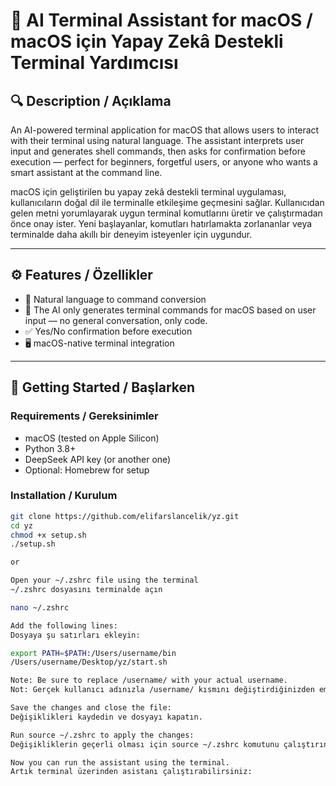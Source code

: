 # 🧠 AI Terminal Assistant for macOS / macOS için Yapay Zekâ Destekli Terminal Yardımcısı

## 🔍 Description / Açıklama

An AI-powered terminal application for macOS that allows users to interact with their terminal using natural language. The assistant interprets user input and generates shell commands, then asks for confirmation before execution — perfect for beginners, forgetful users, or anyone who wants a smart assistant at the command line.

macOS için geliştirilen bu yapay zekâ destekli terminal uygulaması, kullanıcıların doğal dil ile terminalle etkileşime geçmesini sağlar. Kullanıcıdan gelen metni yorumlayarak uygun terminal komutlarını üretir ve çalıştırmadan önce onay ister. Yeni başlayanlar, komutları hatırlamakta zorlananlar veya terminalde daha akıllı bir deneyim isteyenler için uygundur.

---

## ⚙️ Features / Özellikler

- 🧠 Natural language to command conversion  
- 💬 The AI only generates terminal commands for macOS based on user input — no general conversation, only code. 
- ✅ Yes/No confirmation before execution  
- 🖥️ macOS-native terminal integration

---

## 🚀 Getting Started / Başlarken

### Requirements / Gereksinimler

- macOS (tested on Apple Silicon)
- Python 3.8+
- DeepSeek API key (or another one)
- Optional: Homebrew for setup

### Installation / Kurulum

```bash
git clone https://github.com/elifarslancelik/yz.git
cd yz
chmod +x setup.sh
./setup.sh

or

Open your ~/.zshrc file using the terminal
~/.zshrc dosyasını terminalde açın

nano ~/.zshrc

Add the following lines:
Dosyaya şu satırları ekleyin:

export PATH=$PATH:/Users/username/bin
/Users/username/Desktop/yz/start.sh

Note: Be sure to replace /username/ with your actual username.
Not: Gerçek kullanıcı adınızla /username/ kısmını değiştirdiğinizden emin olun.

Save the changes and close the file:
Değişiklikleri kaydedin ve dosyayı kapatın.

Run source ~/.zshrc to apply the changes:
Değişikliklerin geçerli olması için source ~/.zshrc komutunu çalıştırın.

Now you can run the assistant using the terminal.
Artık terminal üzerinden asistanı çalıştırabilirsiniz:

```